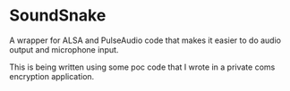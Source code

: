 # SoundSnake
A wrapper for ALSA and PulseAudio code that makes it easier to do audio output and microphone input.

This is being written using some poc code that I wrote in a private coms encryption application.
